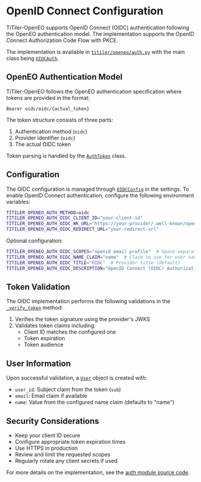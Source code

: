 # OpenID Connect Configuration

TiTiler-OpenEO supports OpenID Connect (OIDC) authentication following the OpenEO authentication model. The implementation supports the OpenID Connect Authorization Code Flow with PKCE.

The implementation is available in [`titiler/openeo/auth.py`](https://github.com/sentinel-hub/titiler-openeo/blob/main/titiler/openeo/auth.py) with the main class being [`OIDCAuth`](https://github.com/sentinel-hub/titiler-openeo/blob/main/titiler/openeo/auth.py#L123).

## OpenEO Authentication Model

TiTiler-OpenEO follows the OpenEO authentication specification where tokens are provided in the format:
```
Bearer oidc/oidc/{actual_token}
```

The token structure consists of three parts:
1. Authentication method (`oidc`)
2. Provider identifier (`oidc`)
3. The actual OIDC token

Token parsing is handled by the [`AuthToken`](https://github.com/sentinel-hub/titiler-openeo/blob/main/titiler/openeo/auth.py#L284) class.

## Configuration

The OIDC configuration is managed through [`OIDCConfig`](https://github.com/sentinel-hub/titiler-openeo/blob/main/titiler/openeo/settings.py#L8) in the settings. To enable OpenID Connect authentication, configure the following environment variables:

```bash
TITILER_OPENEO_AUTH_METHOD=oidc
TITILER_OPENEO_AUTH_OIDC_CLIENT_ID="your-client-id"
TITILER_OPENEO_AUTH_OIDC_WK_URL="https://your-provider/.well-known/openid-configuration"
TITILER_OPENEO_AUTH_OIDC_REDIRECT_URL="your-redirect-url"
```

Optional configuration:
```bash
TITILER_OPENEO_AUTH_OIDC_SCOPES="openid email profile"  # Space-separated list (default)
TITILER_OPENEO_AUTH_OIDC_NAME_CLAIM="name"  # Claim to use for user name (default)
TITILER_OPENEO_AUTH_OIDC_TITLE="OIDC"  # Provider title (default)
TITILER_OPENEO_AUTH_OIDC_DESCRIPTION="OpenID Connect (OIDC) Authorization Code Flow with PKCE"  # Provider description (default)
```

## Token Validation

The OIDC implementation performs the following validations in the [`_verify_token`](https://github.com/sentinel-hub/titiler-openeo/blob/main/titiler/openeo/auth.py#L177) method:

1. Verifies the token signature using the provider's JWKS
2. Validates token claims including:
   - Client ID matches the configured one
   - Token expiration
   - Token audience

## User Information

Upon successful validation, a [`User`](https://github.com/sentinel-hub/titiler-openeo/blob/main/titiler/openeo/auth.py#L35) object is created with:
- `user_id`: Subject claim from the token (`sub`)
- `email`: Email claim if available
- `name`: Value from the configured name claim (defaults to "name")

## Security Considerations

- Keep your client ID secure
- Configure appropriate token expiration times
- Use HTTPS in production
- Review and limit the requested scopes
- Regularly rotate any client secrets if used

For more details on the implementation, see the [auth module source code](https://github.com/sentinel-hub/titiler-openeo/blob/main/titiler/openeo/auth.py).
